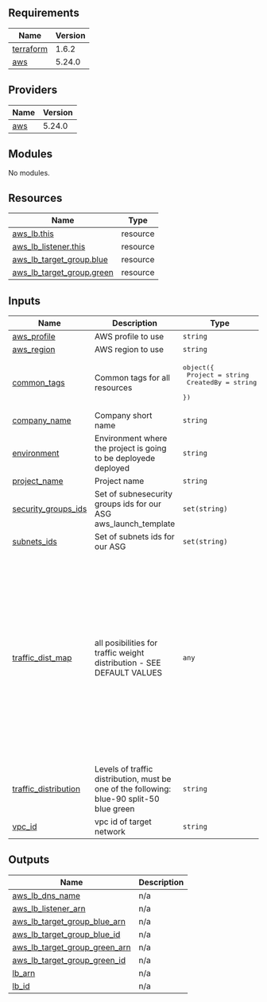 <!-- BEGIN_TF_DOCS -->
## Requirements

| Name | Version |
|------|---------|
| <a name="requirement_terraform"></a> [terraform](#requirement\_terraform) | 1.6.2 |
| <a name="requirement_aws"></a> [aws](#requirement\_aws) | 5.24.0 |

## Providers

| Name | Version |
|------|---------|
| <a name="provider_aws"></a> [aws](#provider\_aws) | 5.24.0 |

## Modules

No modules.

## Resources

| Name | Type |
|------|------|
| [aws_lb.this](https://registry.terraform.io/providers/hashicorp/aws/5.24.0/docs/resources/lb) | resource |
| [aws_lb_listener.this](https://registry.terraform.io/providers/hashicorp/aws/5.24.0/docs/resources/lb_listener) | resource |
| [aws_lb_target_group.blue](https://registry.terraform.io/providers/hashicorp/aws/5.24.0/docs/resources/lb_target_group) | resource |
| [aws_lb_target_group.green](https://registry.terraform.io/providers/hashicorp/aws/5.24.0/docs/resources/lb_target_group) | resource |

## Inputs

| Name | Description | Type | Default | Required |
|------|-------------|------|---------|:--------:|
| <a name="input_aws_profile"></a> [aws\_profile](#input\_aws\_profile) | AWS profile to use | `string` | n/a | yes |
| <a name="input_aws_region"></a> [aws\_region](#input\_aws\_region) | AWS region to use | `string` | n/a | yes |
| <a name="input_common_tags"></a> [common\_tags](#input\_common\_tags) | Common tags for all resources | <pre>object({<br>    Project   = string<br>    CreatedBy = string<br>  })</pre> | n/a | yes |
| <a name="input_company_name"></a> [company\_name](#input\_company\_name) | Company short name | `string` | n/a | yes |
| <a name="input_environment"></a> [environment](#input\_environment) | Environment where the project is going to be deployede deployed | `string` | n/a | yes |
| <a name="input_project_name"></a> [project\_name](#input\_project\_name) | Project name | `string` | n/a | yes |
| <a name="input_security_groups_ids"></a> [security\_groups\_ids](#input\_security\_groups\_ids) | Set of subnesecurity groups ids for our ASG aws\_launch\_template | `set(string)` | n/a | yes |
| <a name="input_subnets_ids"></a> [subnets\_ids](#input\_subnets\_ids) | Set of subnets ids for our ASG | `set(string)` | n/a | yes |
| <a name="input_traffic_dist_map"></a> [traffic\_dist\_map](#input\_traffic\_dist\_map) | all posibilities for traffic weight distribution - SEE DEFAULT VALUES | `any` | <pre>{<br>  "blue": {<br>    "blue": 100,<br>    "green": 0<br>  },<br>  "blue-90": {<br>    "blue": 90,<br>    "green": 10<br>  },<br>  "green": {<br>    "blue": 0,<br>    "green": 100<br>  },<br>  "green-90": {<br>    "blue": 10,<br>    "green": 90<br>  },<br>  "split": {<br>    "blue": 50,<br>    "green": 50<br>  }<br>}</pre> | no |
| <a name="input_traffic_distribution"></a> [traffic\_distribution](#input\_traffic\_distribution) | Levels of traffic distribution, must be one of the following: blue-90 split-50 blue green | `string` | n/a | yes |
| <a name="input_vpc_id"></a> [vpc\_id](#input\_vpc\_id) | vpc id of target network | `string` | n/a | yes |

## Outputs

| Name | Description |
|------|-------------|
| <a name="output_aws_lb_dns_name"></a> [aws\_lb\_dns\_name](#output\_aws\_lb\_dns\_name) | n/a |
| <a name="output_aws_lb_listener_arn"></a> [aws\_lb\_listener\_arn](#output\_aws\_lb\_listener\_arn) | n/a |
| <a name="output_aws_lb_target_group_blue_arn"></a> [aws\_lb\_target\_group\_blue\_arn](#output\_aws\_lb\_target\_group\_blue\_arn) | n/a |
| <a name="output_aws_lb_target_group_blue_id"></a> [aws\_lb\_target\_group\_blue\_id](#output\_aws\_lb\_target\_group\_blue\_id) | n/a |
| <a name="output_aws_lb_target_group_green_arn"></a> [aws\_lb\_target\_group\_green\_arn](#output\_aws\_lb\_target\_group\_green\_arn) | n/a |
| <a name="output_aws_lb_target_group_green_id"></a> [aws\_lb\_target\_group\_green\_id](#output\_aws\_lb\_target\_group\_green\_id) | n/a |
| <a name="output_lb_arn"></a> [lb\_arn](#output\_lb\_arn) | n/a |
| <a name="output_lb_id"></a> [lb\_id](#output\_lb\_id) | n/a |
<!-- END_TF_DOCS -->